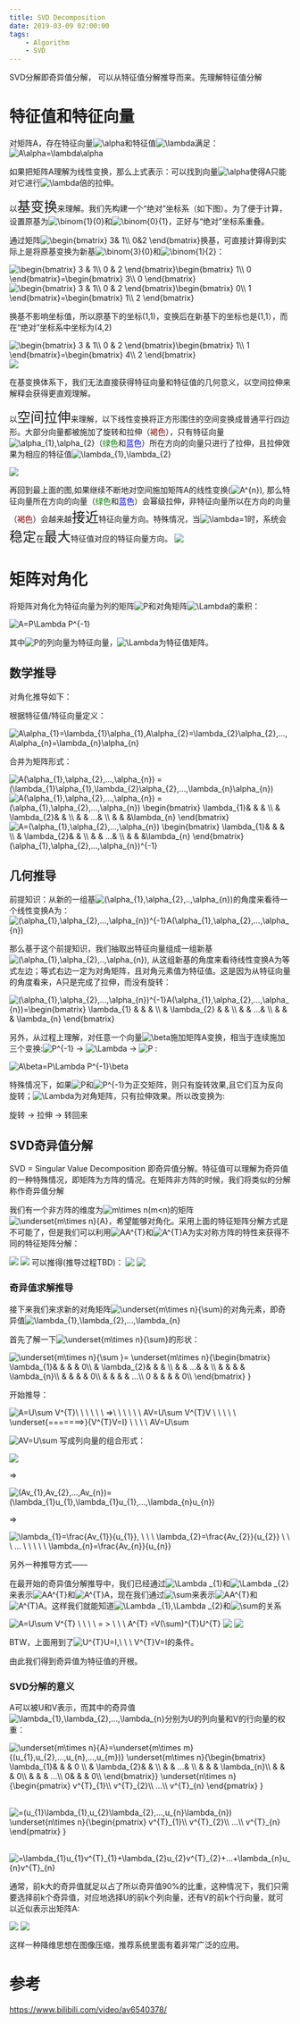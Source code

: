 ```yaml
---
title: SVD Decomposition
date: 2019-03-09 02:00:00
tags: 
    - Algorithm
    - SVD
---
```


SVD分解即奇异值分解， 可以从特征值分解推导而来。先理解特征值分解

# 特征值和特征向量
对矩阵A，存在特征向量<img src="https://latex.codecogs.com/gif.latex?\alpha" title="\alpha"  style="display:inline;vertical-align:text-top;"/>和特征值<img src="https://latex.codecogs.com/gif.latex?\lambda" title="\lambda"  style="display:inline;vertical-align:text-top;"/>满足：<img src="https://latex.codecogs.com/gif.latex?A\alpha=\lambda\alpha" title="A\alpha=\lambda\alpha"  style="display:inline;vertical-align:text-top;"/>

如果把矩阵A理解为线性变换，那么上式表示：可以找到向量<img src="https://latex.codecogs.com/gif.latex?\alpha" title="\alpha"  style="display:inline;vertical-align:text-top;"/>使得A只能对它进行<img src="https://latex.codecogs.com/gif.latex?\lambda" title="\lambda"  style="display:inline;vertical-align:text-top;"/>倍的拉伸。

以<font size=5>基变换</font>来理解。我们先构建一个“绝对”坐标系（如下图）。为了便于计算，设置原基为<img src="https://latex.codecogs.com/gif.latex?\binom{1}{0}" title="\binom{1}{0}"  style="display:inline;vertical-align:text-top;"/>和<img src="https://latex.codecogs.com/gif.latex?\binom{0}{1}" title="\binom{0}{1}"  style="display:inline;vertical-align:text-top;"/>，正好与“绝对”坐标系重叠。

通过矩阵<img src="https://latex.codecogs.com/gif.latex?\begin{bmatrix}&space;3&&space;1\\&space;0&2&space;\end{bmatrix}" title="\begin{bmatrix} 3& 1\\ 0&2 \end{bmatrix}"  style="display:inline;vertical-align:text-top;"/>换基，可直接计算得到实际上是将原基变换为新基<img src="https://latex.codecogs.com/gif.latex?\binom{3}{0}" title="\binom{3}{0}"  style="display:inline;vertical-align:text-top;"/>和<img src="https://latex.codecogs.com/gif.latex?\binom{1}{2}" title="\binom{1}{2}"  style="display:inline;vertical-align:text-top;"/>：

<img src="https://latex.codecogs.com/gif.latex?\begin{bmatrix}&space;3&space;&&space;1\\&space;0&space;&&space;2&space;\end{bmatrix}\begin{bmatrix}&space;1\\&space;0&space;\end{bmatrix}=\begin{bmatrix}&space;3\\&space;0&space;\end{bmatrix}" title="\begin{bmatrix} 3 & 1\\ 0 & 2 \end{bmatrix}\begin{bmatrix} 1\\ 0 \end{bmatrix}=\begin{bmatrix} 3\\ 0 \end{bmatrix}"  style="display:inline;vertical-align:text-top;"/>

<img src="https://latex.codecogs.com/gif.latex?\begin{bmatrix}&space;3&space;&&space;1\\&space;0&space;&&space;2&space;\end{bmatrix}\begin{bmatrix}&space;0\\&space;1&space;\end{bmatrix}=\begin{bmatrix}&space;1\\&space;2&space;\end{bmatrix}" title="\begin{bmatrix} 3 & 1\\ 0 & 2 \end{bmatrix}\begin{bmatrix} 0\\ 1 \end{bmatrix}=\begin{bmatrix} 1\\ 2 \end{bmatrix}"  style="display:inline;vertical-align:text-top;"/>

换基不影响坐标值，所以原基下的坐标(1,1)，变换后在新基下的坐标也是(1,1），而在“绝对”坐标系中坐标为(4,2)

<img src="https://latex.codecogs.com/gif.latex?\begin{bmatrix}&space;3&space;&&space;1\\&space;0&space;&&space;2&space;\end{bmatrix}\begin{bmatrix}&space;1\\&space;1&space;\end{bmatrix}=\begin{bmatrix}&space;4\\&space;2&space;\end{bmatrix}" title="\begin{bmatrix} 3 & 1\\ 0 & 2 \end{bmatrix}\begin{bmatrix} 1\\ 1 \end{bmatrix}=\begin{bmatrix} 4\\ 2 \end{bmatrix}"  style="display:inline;vertical-align:text-top;"/>

<img src="https://github.com/DorianZi/algorithm_explained/raw/master/res/pic_3.png" style="display:inline;vertical-align:text-top;">

在基变换体系下，我们无法直接获得特征向量和特征值的几何意义，以空间拉伸来解释会获得更直观理解。

以<font size=5>空间拉伸</font>来理解，以下线性变换将正方形围住的空间变换成普通平行四边形。大部分向量都被施加了旋转和拉伸（<font color=#8B0000>褐色</font>），只有特征向量<img src="https://latex.codecogs.com/gif.latex?\alpha_{1},\alpha_{2}" title="\alpha_{1},\alpha_{2}"  style="display:inline;vertical-align:text-top;"/>（<font color=#008000>绿色</font>和<font color=#0000FF>蓝色</font>）所在方向的向量只进行了拉伸，且拉伸效果为相应的特征值<img src="https://latex.codecogs.com/gif.latex?\lambda_{1},\lambda_{2}" title="\lambda_{1},\lambda_{2}"  style="display:inline;vertical-align:text-top;"/>

<img src="https://github.com/DorianZi/algorithm_explained/raw/master/res/pic1.png" style="display:inline;vertical-align:text-top;">


再回到最上面的图,如果继续不断地对空间施加矩阵A的线性变换(<img src="https://latex.codecogs.com/gif.latex?A^{n}" title="A^{n}"  style="display:inline;vertical-align:text-top;"/>), 那么特征向量所在方向的向量（<font color=#008000>绿色</font>和<font color=#0000FF>蓝色</font>）会幂级拉伸，非特征向量所以在方向的向量（<font color=#8B0000>褐色</font>）会越来越<font size=5>接近</font>特征向量方向。特殊情况，当<img src="https://latex.codecogs.com/gif.latex?\lambda=1" title="\lambda=1"  style="display:inline;vertical-align:text-top;"/>时，系统会<font size=5>稳定</font>在<font size=5>最大</font>特征值对应的特征向量方向。
<img src="https://github.com/DorianZi/algorithm_explained/raw/master/res/pic4.png" style="display:inline;vertical-align:text-top;">

# 矩阵对角化
将矩阵对角化为特征向量为列的矩阵<img src="https://latex.codecogs.com/gif.latex?P" title="P"  style="display:inline;vertical-align:text-top;"/>和对角矩阵<img src="https://latex.codecogs.com/gif.latex?\Lambda" title="\Lambda"  style="display:inline;vertical-align:text-top;"/>的乘积：

<img src="https://latex.codecogs.com/gif.latex?A=P\Lambda&space;P^{-1}" title="A=P\Lambda P^{-1}"  style="display:inline;vertical-align:text-top;"/>

其中<img src="https://latex.codecogs.com/gif.latex?P" title="P"  style="display:inline;vertical-align:text-top;"/>的列向量为特征向量，<img src="https://latex.codecogs.com/gif.latex?\Lambda" title="\Lambda"  style="display:inline;vertical-align:text-top;"/>为特征值矩阵。

## 数学推导
对角化推导如下：

根据特征值/特征向量定义：

<img src="https://latex.codecogs.com/gif.latex?A\alpha_{1}=\lambda_{1}\alpha_{1},A\alpha_{2}=\lambda_{2}\alpha_{2},...,A\alpha_{n}=\lambda_{n}\alpha_{n}" title="A\alpha_{1}=\lambda_{1}\alpha_{1},A\alpha_{2}=\lambda_{2}\alpha_{2},...,A\alpha_{n}=\lambda_{n}\alpha_{n}"  style="display:inline;vertical-align:text-top;"/>

合并为矩阵形式：

<img src="https://latex.codecogs.com/gif.latex?A(\alpha_{1},\alpha_{2},...,\alpha_{n})&space;=&space;(\lambda_{1}\alpha_{1},\lambda_{2}\alpha_{2},...,\lambda_{n}\alpha_{n})" title="A(\alpha_{1},\alpha_{2},...,\alpha_{n}) = (\lambda_{1}\alpha_{1},\lambda_{2}\alpha_{2},...,\lambda_{n}\alpha_{n})"  style="display:inline;vertical-align:text-top;"/>

<img src="https://latex.codecogs.com/gif.latex?A(\alpha_{1},\alpha_{2},...,\alpha_{n})&space;=&space;(\alpha_{1},\alpha_{2},...,\alpha_{n})&space;\begin{bmatrix}&space;\lambda_{1}&&space;&&space;&&space;\\&space;&&space;\lambda_{2}&&space;&&space;\\&space;&&space;&&space;...&&space;\\&space;&&space;&&space;&\lambda_{n}&space;\end{bmatrix}" title="A(\alpha_{1},\alpha_{2},...,\alpha_{n}) = (\alpha_{1},\alpha_{2},...,\alpha_{n}) \begin{bmatrix} \lambda_{1}& & & \\ & \lambda_{2}& & \\ & & ...& \\ & & &\lambda_{n} \end{bmatrix}"  style="display:inline;vertical-align:text-top;"/>

<img src="https://latex.codecogs.com/gif.latex?A=(\alpha_{1},\alpha_{2},...,\alpha_{n})&space;\begin{bmatrix}&space;\lambda_{1}&&space;&&space;&&space;\\&space;&&space;\lambda_{2}&&space;&&space;\\&space;&&space;&&space;...&&space;\\&space;&&space;&&space;&\lambda_{n}&space;\end{bmatrix}&space;(\alpha_{1},\alpha_{2},...,\alpha_{n})^{-1}" title="A=(\alpha_{1},\alpha_{2},...,\alpha_{n}) \begin{bmatrix} \lambda_{1}& & & \\ & \lambda_{2}& & \\ & & ...& \\ & & &\lambda_{n} \end{bmatrix} (\alpha_{1},\alpha_{2},...,\alpha_{n})^{-1}"  style="display:inline;vertical-align:text-top;"/>

## 几何推导
前提知识：从新的一组基<img src="https://latex.codecogs.com/gif.latex?(\alpha_{1},\alpha_{2},..,\alpha_{n})" title="(\alpha_{1},\alpha_{2},..,\alpha_{n})"  style="display:inline;vertical-align:text-top;"/>的角度来看待一个线性变换A为：<img src="https://latex.codecogs.com/gif.latex?(\alpha_{1},\alpha_{2},...,\alpha_{n})^{-1}A(\alpha_{1},\alpha_{2},...,\alpha_{n})" title="(\alpha_{1},\alpha_{2},...,\alpha_{n})^{-1}A(\alpha_{1},\alpha_{2},...,\alpha_{n})"  style="display:inline;vertical-align:text-top;"/>

那么基于这个前提知识，我们抽取出特征向量组成一组新基<img src="https://latex.codecogs.com/gif.latex?(\alpha_{1},\alpha_{2},..,\alpha_{n})" title="(\alpha_{1},\alpha_{2},..,\alpha_{n})"  style="display:inline;vertical-align:text-top;"/>, 从这组新基的角度来看待线性变换A为等式左边；等式右边一定为对角矩阵，且对角元素值为特征值。这是因为从特征向量的角度看来，A只是完成了拉伸，而没有旋转：

<img src="https://latex.codecogs.com/gif.latex?(\alpha_{1},\alpha_{2},...,\alpha_{n})^{-1}A(\alpha_{1},\alpha_{2},...,\alpha_{n})=\begin{bmatrix}&space;\lambda_{1}&space;&&space;&&space;&&space;\\&space;&&space;\lambda_{2}&space;&&space;&&space;\\&space;&&space;&&space;...&&space;\\&space;&&space;&&space;&&space;\lambda_{n}&space;\end{bmatrix}" title="(\alpha_{1},\alpha_{2},...,\alpha_{n})^{-1}A(\alpha_{1},\alpha_{2},...,\alpha_{n})=\begin{bmatrix} \lambda_{1} & & & \\ & \lambda_{2} & & \\ & & ...& \\ & & & \lambda_{n} \end{bmatrix}"  style="display:inline;vertical-align:text-top;"/>

另外，从过程上理解，对任意一个向量<img src="https://latex.codecogs.com/gif.latex?\beta" title="\beta"  style="display:inline;vertical-align:text-top;"/>施加矩阵A变换，相当于连续施加三个变换:<img src="https://latex.codecogs.com/gif.latex?P^{-1}" title="P^{-1}"  style="display:inline;vertical-align:text-top;"/> -> <img src="https://latex.codecogs.com/gif.latex?\Lambda" title="\Lambda"  style="display:inline;vertical-align:text-top;"/> -> <img src="https://latex.codecogs.com/gif.latex?P" title="P"  style="display:inline;vertical-align:text-top;"/> :

<img src="https://latex.codecogs.com/gif.latex?A\beta=P\Lambda&space;P^{-1}\beta" title="A\beta=P\Lambda P^{-1}\beta"  style="display:inline;vertical-align:text-top;"/>


特殊情况下，如果<img src="https://latex.codecogs.com/gif.latex?P" title="P"  style="display:inline;vertical-align:text-top;"/>和<img src="https://latex.codecogs.com/gif.latex?P^{-1}" title="P^{-1}"  style="display:inline;vertical-align:text-top;"/>为正交矩阵，则只有旋转效果,且它们互为反向旋转；<img src="https://latex.codecogs.com/gif.latex?\Lambda" title="\Lambda"  style="display:inline;vertical-align:text-top;"/>为对角矩阵，只有拉伸效果。所以改变换为:

旋转 -> 拉伸 -> 转回来 


## SVD奇异值分解
SVD = Singular Value Decomposition 即奇异值分解。特征值可以理解为奇异值的一种特殊情况，即矩阵为方阵的情况。在矩阵非方阵的时候，我们将类似的分解称作奇异值分解

我们有一个非方阵的维度为<img src="https://latex.codecogs.com/gif.latex?m\times&space;n(m<n)" title="m\times n(m<n)"  style="display:inline;vertical-align:text-top;"/>的矩阵<img src="https://latex.codecogs.com/gif.latex?\underset{m\times&space;n}{A}" title="\underset{m\times n}{A}"  style="display:inline;vertical-align:text-top;"/>，希望能够对角化。采用上面的特征矩阵分解方式是不可能了，但是我们可以利用<img src="https://latex.codecogs.com/gif.latex?AA^{T}" title="AA^{T}"  style="display:inline;vertical-align:text-top;"/>和<img src="https://latex.codecogs.com/gif.latex?A^{T}A" title="A^{T}A"  style="display:inline;vertical-align:text-top;"/>为实对称方阵的特性来获得不同的特征矩阵分解：

<img src="https://latex.codecogs.com/gif.latex?\underset{m\times&space;n}{A}\underset{n\times&space;m}{A^{T}}=\underset{m\times&space;m}{U}\underset{m\times&space;m}{\Lambda&space;_{2}}\underset{m\times&space;m}{U^{-1}}=\underset{m\times&space;m}{U}\underset{m\times&space;m}{\Lambda&space;_{2}}\underset{m\times&space;m}{U^{T}}">

<img src="https://latex.codecogs.com/gif.latex?\underset{n\times&space;m}{A^{T}}\underset{m\times&space;n}{A}=\underset{n\times&space;n}{V}\underset{n\times&space;n}{\Lambda&space;_{1}}\underset{n\times&space;n}{V^{-1}}=\underset{n\times&space;n}{V}\underset{n\times&space;n}{\Lambda&space;_{1}}\underset{n\times&space;n}{V^{T}}">
可以推得(推导过程TBD)：

<img src="https://latex.codecogs.com/gif.latex?\underset{m\times&space;n}{A}=\underset{m\times&space;m}{U}\underset{m\times&space;n}{\sum}\underset{n\times&space;n}{V^{T}}" style="display:inline;vertical-align:text-top;">

<img src="https://github.com/DorianZi/algorithm_explained/blob/master/res/SVD_graph.png?raw=true" style="display:inline;vertical-align:text-top;">


### 奇异值求解推导
接下来我们来求新的对角矩阵<img src="https://latex.codecogs.com/gif.latex?\underset{m\times&space;n}{\sum}" title="\underset{m\times n}{\sum}"  style="display:inline;vertical-align:text-top;"/>的对角元素，即奇异值<img src="https://latex.codecogs.com/gif.latex?\lambda_{1},\lambda_{2},...,\lambda_{n}" title="\lambda_{1},\lambda_{2},...,\lambda_{n}"  style="display:inline;vertical-align:text-top;"/>

首先了解一下<img src="https://latex.codecogs.com/gif.latex?\underset{m\times&space;n}{\sum}" title="\underset{m\times n}{\sum}"  style="display:inline;vertical-align:text-top;"/>的形状：

<img src="https://latex.codecogs.com/gif.latex?\underset{m\times&space;n}{\sum&space;}=&space;\underset{m\times&space;n}{\begin{bmatrix}&space;\lambda_{1}&&space;&&space;&&space;&&space;0\\&space;&&space;\lambda_{2}&&space;&&space;&&space;\\&space;&&space;&&space;...&&space;&&space;\\&space;&&space;&&space;&&space;&&space;\lambda_{n}\\&space;&&space;&&space;&&space;&&space;0\\&space;&&space;&&space;&&space;&&space;...\\&space;0&space;&&space;&&space;&&space;&&space;0\\&space;\end{bmatrix}&space;}" title="\underset{m\times n}{\sum }= \underset{m\times n}{\begin{bmatrix} \lambda_{1}& & & & 0\\ & \lambda_{2}& & & \\ & & ...& & \\ & & & & \lambda_{n}\\ & & & & 0\\ & & & & ...\\ 0 & & & & 0\\ \end{bmatrix} }"  style="display:inline;vertical-align:text-top;"/>

开始推导：

<img src="https://latex.codecogs.com/gif.latex?A=U\sum&space;V^{T}\&space;\&space;\&space;\&space;\&space;\&space;=>\&space;\&space;\&space;\&space;\&space;\&space;AV=U\sum&space;V^{T}V&space;\&space;\&space;\&space;\&space;\&space;\underset{=======>}{V^{T}V=I}&space;\&space;\&space;\&space;\&space;AV=U\sum" title="A=U\sum V^{T}\ \ \ \ \ \ =>\ \ \ \ \ \ AV=U\sum V^{T}V \ \ \ \ \ \underset{=======>}{V^{T}V=I} \ \ \ \ AV=U\sum"  style="display:inline;vertical-align:text-top;"/>

<img src="https://latex.codecogs.com/gif.latex?AV=U\sum" title="AV=U\sum"  style="display:inline;vertical-align:text-top;"/> 写成列向量的组合形式：

<img src="https://latex.codecogs.com/gif.latex?A(v_{1},v_{2},...,v_{n})=(u_{1},u_{2},...,u_{n},...,u_{m})&space;\underset{m\times&space;n}{\begin{bmatrix}&space;\lambda_{1}&&space;&&space;&&space;&&space;0\\&space;&&space;\lambda_{2}&&space;&&space;&&space;\\&space;&&space;&&space;...&&space;&&space;\\&space;&&space;&&space;&&space;&&space;\lambda_{n}\\&space;&&space;&&space;&&space;&&space;0\\&space;&&space;&&space;&&space;&&space;...\\&space;0&space;&&space;&&space;&&space;&&space;0\\&space;\end{bmatrix}&space;}" style="display:inline;vertical-align:text-top;">

=>

<img src="https://latex.codecogs.com/gif.latex?(Av_{1},Av_{2},...,Av_{n})=(\lambda_{1}u_{1},\lambda_{1}u_{1},...,\lambda_{n}u_{n})" title="(Av_{1},Av_{2},...,Av_{n})=(\lambda_{1}u_{1},\lambda_{1}u_{1},...,\lambda_{n}u_{n})"  style="display:inline;vertical-align:text-top;"/>

=>

<img src="https://latex.codecogs.com/gif.latex?\lambda_{1}=\frac{Av_{1}}{u_{1}},&space;\&space;\&space;\&space;\lambda_{2}=\frac{Av_{2}}{u_{2}}&space;\&space;\&space;\&space;...&space;\&space;\&space;\&space;\&space;\&space;\lambda_{n}=\frac{Av_{n}}{u_{n}}" title="\lambda_{1}=\frac{Av_{1}}{u_{1}}, \ \ \ \lambda_{2}=\frac{Av_{2}}{u_{2}} \ \ \ ... \ \ \ \ \ \lambda_{n}=\frac{Av_{n}}{u_{n}}"  style="display:inline;vertical-align:text-top;"/>

另外一种推导方式——

在最开始的奇异值分解推导中，我们已经通过<img src="https://latex.codecogs.com/gif.latex?\Lambda&space;_{1}" title="\Lambda _{1}"  style="display:inline;vertical-align:text-top;"/>和<img src="https://latex.codecogs.com/gif.latex?\Lambda&space;_{2}" title="\Lambda _{2}"  style="display:inline;vertical-align:text-top;"/>来表示<img src="https://latex.codecogs.com/gif.latex?AA^{T}" title="AA^{T}"  style="display:inline;vertical-align:text-top;"/>和<img src="https://latex.codecogs.com/gif.latex?A^{T}A" title="A^{T}A"  style="display:inline;vertical-align:text-top;"/>，现在我们通过<img src="https://latex.codecogs.com/gif.latex?\sum" title="\sum"  style="display:inline;vertical-align:text-top;"/>来表示<img src="https://latex.codecogs.com/gif.latex?AA^{T}" title="AA^{T}"  style="display:inline;vertical-align:text-top;"/>和<img src="https://latex.codecogs.com/gif.latex?A^{T}A" title="A^{T}A"  style="display:inline;vertical-align:text-top;"/>。这样我们就能知道<img src="https://latex.codecogs.com/gif.latex?\Lambda&space;_{1},\Lambda&space;_{2}" title="\Lambda _{1},\Lambda _{2}"  style="display:inline;vertical-align:text-top;"/>和<img src="https://latex.codecogs.com/gif.latex?\sum" title="\sum"  style="display:inline;vertical-align:text-top;"/>的关系

<img src="https://latex.codecogs.com/gif.latex?A=U\sum&space;V^{T}&space;\&space;\&space;\&space;\&space;=&space;>&space;\&space;\&space;\&space;A^{T}&space;=V(\sum)^{T}U^{T}" title="A=U\sum V^{T} \ \ \ \ = > \ \ \ A^{T} =V(\sum)^{T}U^{T}"  style="display:inline;vertical-align:text-top;"/>

<img src="https://latex.codecogs.com/gif.latex?AA^{T}=U\sum&space;V^{T}V(\sum)^{T}U^{T}&space;=U&space;\underset{m\times&space;m}{\begin{bmatrix}&space;\lambda_{1}^{2}&&space;&&space;&&space;&&space;&&space;&0&space;\\&space;&&space;\lambda_{1}^{2}&&space;&&space;&&space;&&space;&&space;\\&space;&&space;&&space;...&&space;&&space;&&space;&&space;\\&space;&&space;&&space;&&space;\lambda_{n}^{2}&&space;&&space;&\\&space;&&space;&&space;&&space;&&space;0&&space;&\\&space;&&space;&&space;&&space;&&space;&&space;...&\\&space;0&space;&&space;&&space;&&space;&&space;&&space;&0\\&space;\end{bmatrix}}U^{T}"  style="display:inline;vertical-align:text-top;"/>

<img src="https://latex.codecogs.com/gif.latex?A^{T}A=V(\sum)^{T}U^{T}U\sum&space;V^{T}&space;=V&space;\underset{n\times&space;n}{\begin{bmatrix}&space;\lambda_{1}^{2}&&space;&&space;&&space;\\&space;&&space;\lambda_{1}^{2}&&space;&&space;\\&space;&&space;&&space;...&&space;\\&space;&&space;&&space;&&space;\lambda_{n}^{2}&space;\end{bmatrix}}V^{T}"  style="display:inline;vertical-align:text-top;"/>

BTW，上面用到了<img src="https://latex.codecogs.com/gif.latex?U^{T}U=I,\&space;V^{T}V=I" title="U^{T}U=I,\ \ \ V^{T}V=I"  style="display:inline;vertical-align:text-top;"/>的条件。

由此我们得到奇异值为特征值的开根。

### SVD分解的意义

A可以被U和V表示，而其中的奇异值<img src="https://latex.codecogs.com/gif.latex?\lambda_{1},\lambda_{2},...,\lambda_{n}" title="\lambda_{1},\lambda_{2},...,\lambda_{n}"  style="display:inline;vertical-align:text-top;"/>分别为U的列向量和V的行向量的权重：

<img src="https://latex.codecogs.com/gif.latex?\underset{m\times&space;n}{A}=\underset{m\times&space;m}{(u_{1},u_{2},...,u_{n},...,u_{m})}&space;\underset{m\times&space;n}{\begin{bmatrix}&space;\lambda_{1}&&space;&&space;&&space;0&space;\\&space;&&space;\lambda_{2}&&space;&&space;\\&space;&&space;&&space;...&&space;\\&space;&&space;&&space;&&space;\lambda_{n}\\&space;&&space;&&space;&&space;0\\&space;&&space;&&space;&&space;...\\&space;0&&space;&&space;&&space;0\\&space;\end{bmatrix}}&space;\underset{n\times&space;n}{\begin{pmatrix}&space;v^{T}_{1}\\&space;v^{T}_{2}\\&space;...\\&space;v^{T}_{n}&space;\end{pmatrix}&space;}" title="\underset{m\times n}{A}=\underset{m\times m}{(u_{1},u_{2},...,u_{n},...,u_{m})} \underset{m\times n}{\begin{bmatrix} \lambda_{1}& & & 0 \\ & \lambda_{2}& & \\ & & ...& \\ & & & \lambda_{n}\\ & & & 0\\ & & & ...\\ 0& & & 0\\ \end{bmatrix}} \underset{n\times n}{\begin{pmatrix} v^{T}_{1}\\ v^{T}_{2}\\ ...\\ v^{T}_{n} \end{pmatrix} }"  style="display:inline;vertical-align:text-top;"/>

&nbsp;&nbsp;&nbsp;&nbsp;&nbsp;&nbsp;&nbsp;&nbsp;<img src="https://latex.codecogs.com/gif.latex?=(u_{1}\lambda_{1},u_{2}\lambda_{2},...,u_{n}\lambda_{n})&space;\underset{n\times&space;n}{\begin{pmatrix}&space;v^{T}_{1}\\&space;v^{T}_{2}\\&space;...\\&space;v^{T}_{n}&space;\end{pmatrix}&space;}" title="=(u_{1}\lambda_{1},u_{2}\lambda_{2},...,u_{n}\lambda_{n}) \underset{n\times n}{\begin{pmatrix} v^{T}_{1}\\ v^{T}_{2}\\ ...\\ v^{T}_{n} \end{pmatrix} }"  style="display:inline;vertical-align:text-top;"/>

&nbsp;&nbsp;&nbsp;&nbsp;&nbsp;&nbsp;&nbsp;&nbsp;<img src="https://latex.codecogs.com/gif.latex?=\lambda_{1}u_{1}v^{T}_{1}&plus;\lambda_{2}u_{2}v^{T}_{2}&plus;...&plus;\lambda_{n}u_{n}v^{T}_{n}" title="=\lambda_{1}u_{1}v^{T}_{1}+\lambda_{2}u_{2}v^{T}_{2}+...+\lambda_{n}u_{n}v^{T}_{n}"  style="display:inline;vertical-align:text-top;"/>

通常，前k大的奇异值就足以占了所以奇异值90%的比重，这种情况下，我们只需要选择前k个奇异值，对应地选择U的前k个列向量，还有V的前k个行向量，就可以近似表示出矩阵A:

<img src="https://latex.codecogs.com/gif.latex?\underset{m\times&space;n}{\tilde{A}}=\underset{m\times&space;k}{(u_{1},u_{2},...,u_{k})}&space;\underset{k\times&space;k}{\begin{bmatrix}&space;\lambda_{1}&&space;&&space;&&space;0&space;\\&space;&&space;\lambda_{2}&&space;&&space;\\&space;&&space;&&space;...&&space;\\&space;&&space;&&space;&&space;\lambda_{k}\end{bmatrix}}&space;\underset{k\times&space;n}{\begin{pmatrix}&space;v^{T}_{1}\\&space;v^{T}_{2}\\&space;...\\&space;v^{T}_{k}&space;\end{pmatrix}&space;}" style="display:inline;vertical-align:text-top;">

<img src="https://github.com/DorianZi/algorithm_explained/raw/master/res/svd_cut.png" style="display:inline;vertical-align:text-top;">

这样一种降维思想在图像压缩，推荐系统里面有着非常广泛的应用。


# 参考
https://www.bilibili.com/video/av6540378/
